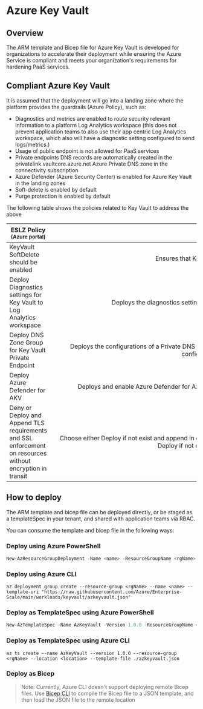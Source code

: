 # Azure Key Vault

## Overview

The ARM template and Bicep file for Azure Key Vault is developed for organizations to accelerate their deployment while ensuring the Azure Service is compliant and meets your organization's requirements for hardening PaaS services.

## Compliant Azure Key Vault

It is assumed that the deployment will go into a landing zone where the platform provides the guardrails (Azure Policy), such as:

- Diagnostics and metrics are enabled to route security relevant information to a platform Log Analytics workspace (this does not prevent application teams to also use their app centric Log Analytics workspace, which also will have a diagnostic setting configured to send logs/metrics.)
- Usage of public endpoint is not allowed for PaaS services
- Private endpoints DNS records are automatically created in the privatelink.vaultcore.azure.net Azure Private DNS zone in the connectivity subscription
- Azure Defender (Azure Security Center) is enabled for Azure Key Vault in the landing zones
- Soft-delete is enabled by default
- Purge protection is enabled by default

The following table shows the policies related to Key Vault to address the above

|**ESLZ Policy**<br /><sub>(Azure portal)</sub> | <div style="width:1000px">**Description**</div> | **Effect(s)** | **Assignment scope** |
|---|:---:|:---:|:---:|
| KeyVault SoftDelete should be enabled | Ensures that Key Vaults are created with soft-delete enabled | append | Intermediate Root Management Group 
| Deploy Diagnostics settings for Key Vault to Log Analytics workspace | Deploys the diagnostics settings for Key Vaults, and connects to a Log Analytics workspace | deployIfNotExists, disabled | Intermediate root Management Group |
| Deploy DNS Zone Group for Key Vault Private Endpoint | Deploys the configurations of a Private DNS Zone Group by a parameter for Key Vault Private Endpoint. Used enforce the configuration to a single Private DNS Zone | deployIfNotExists, disabled | Landing Zone Management Group |
| Deploy Azure Defender for AKV | Deploys and enable Azure Defender for Azure Key Vault on the subscription to be either set to on (Standard) or free | deployIfNotExists, disabled | Intermediate root Management Group |
| Deny or Deploy and Append TLS requirements and SSL enforcement on resources without encryption in transit | Choose either Deploy if not exist and append in combination with audit or Select Deny in the Policy effect. Deny polices shift left. Deploy if not exist and append enforce but can be changed | append, audit, auditIfNotExists, deployIfNotExists, deny | Landing Zones management group

## How to deploy
The ARM template and bicep file can be deployed directly, or be staged as a templateSpec in your tenant, and shared with application teams via RBAC.

You can consume the template and bicep file in the following ways:

### Deploy using Azure PowerShell

````powershell
New-AzResourceGroupDeployment -Name <name> -ResourceGroupName <rgName> -TemplateUri "https://raw.githubusercontent.com/Azure/Enterprise-Scale/main/workloads/keyvault/azkeyvault.json"
````

### Deploy using Azure CLI

````cli
az deployment group create --resource-group <rgName> --name <name> --template-uri "https://raw.githubusercontent.com/Azure/Enterprise-Scale/main/workloads/keyvault/azkeyvault.json"
````

### Deploy as TemplateSpec using Azure PowerShell

````powershell
New-AzTemplateSpec -Name AzKeyVault -Version 1.0.0 -ResourceGroupName <rgName> -Location <location> -TemplateFile .\azkeyvault.json
````

### Deploy as TemplateSpec using Azure CLI

````cli
az ts create --name AzKeyVault --version 1.0.0 --resource-group <rgName> --location <location> --template-file ./azkeyvault.json
````

### Deploy as Bicep

>Note: Currently, Azure CLI doesn't support deploying remote Bicep files. Use [Bicep CLI](https://docs.microsoft.com/azure/azure-resource-manager/bicep/install#development-environment) to compile the Bicep file to a JSON template, and then load the JSON file to the remote location